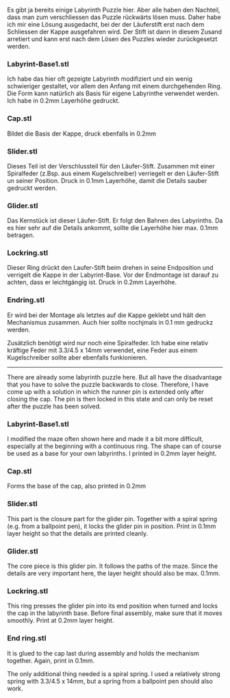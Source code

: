 Es gibt ja bereits einige Labyrinth Puzzle hier. Aber alle haben den Nachteil, dass man zum verschliessen das Puzzle rückwärts lösen muss.
Daher habe ich mir eine Lösung ausgedacht, bei der der Läuferstift erst nach dem Schliessen der Kappe ausgefahren wird. Der Stift ist dann in diesem Zusand arretiert und kann erst nach dem Lösen des Puzzles wieder zurückgesetzt werden.

### Labyrint-Base1.stl
Ich habe das hier oft gezeigte Labyrinth modifiziert und ein wenig schwieriger gestaltet, vor allem den Anfang mit einem durchgehenden Ring. Die Form kann natürlich als Basis für eigene Labyrinthe verwendet werden.
Ich habe in 0.2mm Layerhöhe gedruckt.

### Cap.stl
Bildet die Basis der Kappe, druck ebenfalls in 0.2mm

### Slider.stl
Dieses Teil ist der Verschlussteil für den Läufer-Stift. Zusammen mit einer Spiralfeder (z.Bsp. aus einem Kugelschreiber) verriegelt er den Läufer-Stift un seiner Position.
Druck in 0.1mm Layerhöhe, damit die Details sauber gedruckt werden.

### Glider.stl
Das Kernstück ist dieser Läufer-Stift. Er folgt den Bahnen des Labyrinths. Da es hier sehr auf die Details ankommt, sollte die Layerhöhe hier max. 0.1mm betragen.

### Lockring.stl
Dieser Ring drückt den Laufer-Stift beim drehen in seine Endposition und verrigelt die Kappe in der Labyrint-Base. Vor der Endmontage ist darauf zu achten, dass er leichtgängig ist. Druck in 0.2mm Layerhöhe.

### Endring.stl
Er wird bei der Montage als letztes auf die Kappe geklebt und hält den Mechanismus zusammen. Auch hier sollte nochjmals in 0.1 mm gedruckz werden.

Zusätzlich benötigt wird nur noch eine Spiralfeder. Ich habe eine relativ kräftige Feder mit 3.3/4.5 x 14mm verwendet, eine Feder aus einem Kugelschreiber sollte aber ebenfalls funkionieren.

---------------------------------------------------------------------------

There are already some labyrinth puzzle here. But all have the disadvantage that you have to solve the puzzle backwards to close.
Therefore, I have come up with a solution in which the runner pin is extended only after closing the cap. The pin is then locked in this state and can only be reset after the puzzle has been solved.

### Labyrint-Base1.stl
I modified the maze often shown here and made it a bit more difficult, especially at the beginning with a continuous ring. The shape can of course be used as a base for your own labyrinths.
I printed in 0.2mm layer height.

### Cap.stl
Forms the base of the cap, also printed in 0.2mm

### Slider.stl
This part is the closure part for the glider pin. Together with a spiral spring (e.g. from a ballpoint pen), it locks the glider pin in position.
Print in 0.1mm layer height so that the details are printed cleanly.

### Glider.stl
The core piece is this glider pin. It follows the paths of the maze. Since the details are very important here, the layer height should also be max. 0.1mm.

### Lockring.stl
This ring presses the glider pin into its end position when turned and locks the cap in the labyrinth base. Before final assembly, make sure that it moves smoothly. Print at 0.2mm layer height.

### End ring.stl
It is glued to the cap last during assembly and holds the mechanism together. Again, print in 0.1mm.

The only additional thing needed is a spiral spring. I used a relatively strong spring with 3.3/4.5 x 14mm, but a spring from a ballpoint pen should also work.
